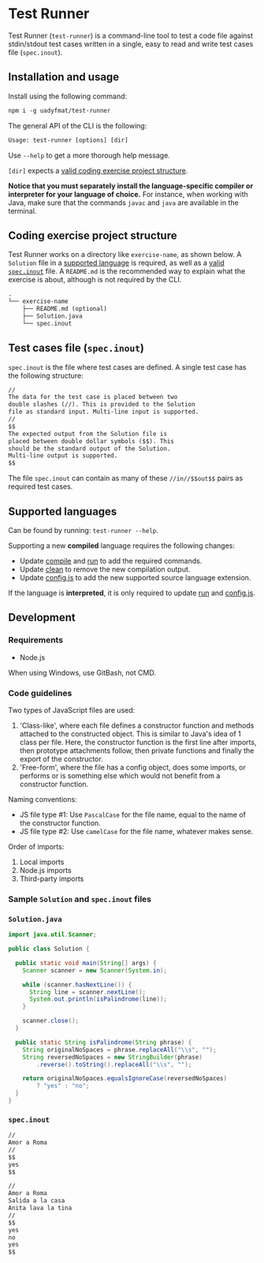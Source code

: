 # Test Runner

Test Runner (`test-runner`) is a command-line tool to test a code file against stdin/stdout test cases written in a single, easy to read and write test cases file (`spec.inout`).

## Installation and usage

Install using the following command:

```txt
npm i -g uadyfmat/test-runner
```

The general API of the CLI is the following:

```txt
Usage: test-runner [options] [dir]
```

Use `--help` to get a more thorough help message.

`[dir]` expects a [valid coding exercise project structure](#coding-exercise-project-structure).

**Notice that you must separately install the language-specific compiler or interpreter for your language of choice.** For instance, when working with Java, make sure that the commands `javac` and `java` are available in the terminal.

## Coding exercise project structure

Test Runner works on a directory like `exercise-name`, as shown below. A `Solution` file in a [supported language](#supported-languages) is required, as well as a [valid `spec.inout`](#test-cases-file-specinout) file. A `README.md` is the recommended way to explain what the exercise is about, although is not required by the CLI.

```txt
.
└── exercise-name
    ├── README.md (optional)
    ├── Solution.java
    └── spec.inout
```

## Test cases file (`spec.inout`)

`spec.inout` is the file where test cases are defined. A single test case has the following structure:

```txt
//
The data for the test case is placed between two
double slashes (//). This is provided to the Solution
file as standard input. Multi-line input is supported.
//
$$
The expected output from the Solution file is
placed between double dollar symbols ($$). This
should be the standard output of the Solution.
Multi-line output is supported.
$$
```

The file `spec.inout` can contain as many of these `//in//$$out$$` pairs as required test cases.

## Supported languages

Can be found by running: `test-runner --help`.

Supporting a new **compiled** language requires the following changes:

- Update [compile](./src/shell/compile) and [run](./src/shell/run) to add the required commands.
- Update [clean](./src/shell/clean) to remove the new compilation output.
- Update [config.js](./src/config.js) to add the new supported source language extension.

If the language is **interpreted**, it is only required to update [run](./src/shell/run) and [config.js](./src/config.js).

## Development

### Requirements

- Node.js

When using Windows, use GitBash, not CMD.

### Code guidelines

Two types of JavaScript files are used:

1. 'Class-like', where each file defines a constructor function and methods attached to the constructed object. This is similar to Java's idea of 1 class per file. Here, the constructor function is the first line after imports, then prototype attachments follow, then private functions and finally the export of the constructor.
2. 'Free-form', where the file has a config object, does some imports, or performs or is something else which would not benefit from a constructor function.

Naming conventions:

- JS file type #1: Use `PascalCase` for the file name, equal to the name of the constructor function.
- JS file type #2: Use `camelCase` for the file name, whatever makes sense.

Order of imports:

1. Local imports
2. Node.js imports
3. Third-party imports

### Sample `Solution` and `spec.inout` files

### `Solution.java`

```java
import java.util.Scanner;

public class Solution {

  public static void main(String[] args) {
    Scanner scanner = new Scanner(System.in);

    while (scanner.hasNextLine()) {
      String line = scanner.nextLine();
      System.out.println(isPalindrome(line));
    }

    scanner.close();
  }

  public static String isPalindrome(String phrase) {
    String originalNoSpaces = phrase.replaceAll("\\s", "");
    String reversedNoSpaces = new StringBuilder(phrase)
        .reverse().toString().replaceAll("\\s", "");

    return originalNoSpaces.equalsIgnoreCase(reversedNoSpaces)
        ? "yes" : "no";
  }
}
```

### `spec.inout`

```txt
//
Amor a Roma
//
$$
yes
$$

//
Amor a Roma
Salida a la casa
Anita lava la tina
//
$$
yes
no
yes
$$
```